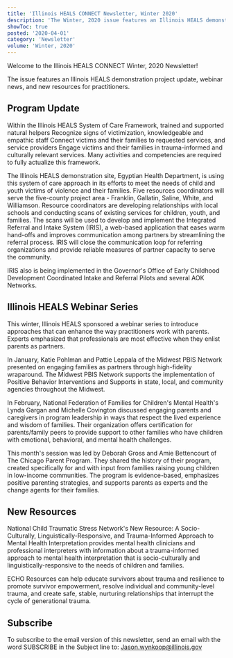 ```yaml
---
title: 'Illinois HEALS CONNECT Newsletter, Winter 2020'
description: 'The Winter, 2020 issue features an Illinois HEALS demonstration project update, webinar news, and new resources for practitioners.'
showToc: true
posted: '2020-04-01'
category: 'Newsletter'
volume: 'Winter, 2020'
---
```


Welcome to the Illinois HEALS CONNECT Winter, 2020 Newsletter!

The issue features an Illinois HEALS demonstration project update, webinar news, and new resources for practitioners.

## Program Update

Within the Illinois HEALS System of Care Framework, trained and supported natural helpers Recognize signs of victimization, knowledgeable and empathic staff
Connect victims and their families to requested services, and service providers
Engage victims and their families in trauma-informed and culturally relevant services. Many activities and competencies are required to fully actualize this framework.

The Illinois HEALS demonstration site, Egyptian Health Department, is using this system of care approach in its efforts to meet the needs of child and youth victims of violence and their families. Five resources coordinators will serve the five-county project area - Franklin, Gallatin, Saline, White, and Williamson. Resource coordinators are developing relationships with local schools and conducting scans of existing services for children, youth, and families. The scans will be used to develop and implement the Integrated Referral and Intake System (IRIS), a web-based application that eases warm hand-offs and improves communication among partners by streamlining the referral process. IRIS will close the communication loop for referring organizations and provide reliable measures of partner capacity to serve the community.

IRIS also is being implemented in the Governor's Office of Early Childhood Development Coordinated Intake and Referral Pilots and several AOK Networks.

## Illinois HEALS Webinar Series

This winter, Illinois HEALS sponsored a webinar series to introduce approaches that can enhance the way practitioners work with parents. Experts emphasized that professionals are most effective when they enlist parents as partners.

In January, Katie Pohlman and Pattie Leppala of the Midwest PBIS Network presented on engaging families as partners through high-fidelity wraparound. The Midwest PBIS Network supports the implementation of Positive Behavior Interventions and Supports in state, local, and community agencies throughout the Midwest.

In February, National Federation of Families for Children's Mental Health's Lynda Gargan and Michelle Covington discussed engaging parents and caregivers in program leadership in ways that respect the lived experience and wisdom of families. Their organization offers certification for parents/family peers to provide support to other families who have children with emotional, behavioral, and mental health challenges.

This month's session was led by Deborah Gross and Amie Bettencourt of The Chicago Parent Program. They shared the history of their program, created specifically for and with input from families raising young children in low-income communities. The program is evidence-based, emphasizes positive parenting strategies, and supports parents as experts and the change agents for their families.

## New Resources

National Child Traumatic Stress Network's New Resource: A Socio-Culturally, Linguistically-Responsive, and Trauma-Informed Approach to Mental Health Interpretation provides mental health clinicians and professional interpreters with information about a trauma-informed approach to mental health interpretation that is socio-culturally and linguistically-responsive to the needs of children and families.

ECHO Resources can help educate survivors about trauma and resilience to promote survivor empowerment, resolve individual and community-level trauma, and create safe, stable, nurturing relationships that interrupt the cycle of generational trauma.

## Subscribe

To subscribe to the email version of this newsletter, send an email with the word SUBSCRIBE in the Subject line to: Jason.wynkoop@illinois.gov
